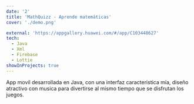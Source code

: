 ```yaml
---
date: '2'
title: 'MathQuizz - Aprende matemáticas'
cover: './demo.png'

external: 'https://appgallery.huawei.com/#/app/C103448627'
tech:
  - Java
  - Xml
  - Firebase
  - Lottie
showInProjects: true
---
```


App movil desarrollada en Java, con una interfaz caracteristica mía, diseño atractivo con musica para divertirse al mismo tiempo que se disfrutan los juegos.
